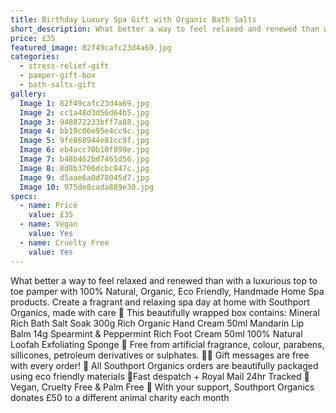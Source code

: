 ```yaml
---
title: Birthday Luxury Spa Gift with Organic Bath Salts
short_description: What better a way to feel relaxed and renewed than with a luxurious top to toe pamper with 100% N...
price: £35
featured_image: 82f49cafc23d4a69.jpg
categories:
  - stress-relief-gift
  - pamper-gift-box
  - bath-salts-gift
gallery:
  Image 1: 82f49cafc23d4a69.jpg
  Image 2: cc1a48d3d56d64b5.jpg
  Image 3: 948872233bff7a88.jpg
  Image 4: bb19c06e95e4cc9c.jpg
  Image 5: 9fe868944e81cc9f.jpg
  Image 6: eb4acc70b10f899e.jpg
  Image 7: b48b462bd7461d56.jpg
  Image 8: 8d8b3706dcbc847c.jpg
  Image 9: d5aae6a0d78045d7.jpg
  Image 10: 975de8cada889e30.jpg
specs:
  - name: Price
    value: £35
  - name: Vegan
    value: Yes
  - name: Cruelty Free
    value: Yes
---
```


What better a way to feel relaxed and renewed than with a luxurious top to toe pamper with 100% Natural, Organic, Eco Friendly, Handmade Home Spa products. Create a fragrant and relaxing spa day at home with Southport Organics, made with care 🛁
This beautifully wrapped box contains:
Mineral Rich Bath Salt Soak 300g
Rich Organic Hand Cream 50ml
Mandarin Lip Balm 14g
Spearmint & Peppermint Rich Foot Cream 50ml
100% Natural Loofah Exfoliating Sponge
🍊 Free from artificial fragrance, colour, parabens, sillicones, petroleum derivatives or sulphates.
✍🏼 Gift messages are free with every order!
🌿 All Southport Organics orders are beautifully packaged using eco friendly materials
📮Fast despatch + Royal Mail 24hr Tracked
🐰 Vegan, Cruelty Free & Palm Free
🐾 With your support, Southport Organics donates £50 to a different animal charity each month